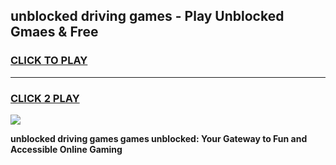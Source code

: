 
## unblocked driving games - Play Unblocked Gmaes & Free
<h3>
<a href="https://premium.freeplayer.one?title=unblocked_driving_games&ref=19F">CLICK TO PLAY</a></h3>
<hr>

<h3>
<a href="https://premium.freeplayer.one?title=unblocked_driving_games&ref=19F">CLICK 2 PLAY</a>
  
</h3>

<a href="https://premium.freeplayer.one?title=unblocked_driving_games&ref=19F/"><img src="https://clearcache.store/games.png"></a>


**unblocked driving games games unblocked: Your Gateway to Fun and Accessible Online Gaming**
